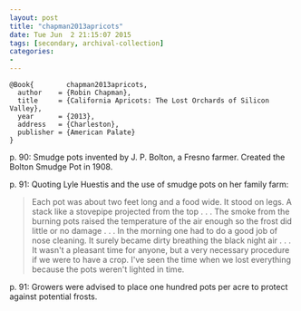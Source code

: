 ```yaml
---
layout: post
title: "chapman2013apricots"
date: Tue Jun  2 21:15:07 2015
tags: [secondary, archival-collection]
categories:
-
---
```


~~~~~{.bib}
@Book{        chapman2013apricots,
  author    = {Robin Chapman},
  title     = {California Apricots: The Lost Orchards of Silicon Valley},
  year      = {2013},
  address   = {Charleston},
  publisher = {American Palate}
}
~~~~~

p. 90: Smudge pots invented by J. P. Bolton, a Fresno farmer. Created the Bolton Smudge Pot in 1908.

p. 91: Quoting Lyle Huestis and the use of smudge pots on her family farm:

> Each pot was about two feet long and a food wide. It stood on legs. A stack
> like a stovepipe projected from the top . . . The smoke from the burning pots
> raised the temperature of the air enough so the frost did little or no damage
> . . . In the morning one had to do a good job of nose cleaning. It surely
> became dirty breathing the black night air . . . It wasn't a pleasant time
> for anyone, but a very necessary procedure if we were to have a crop. I've
> seen the time when we lost everything because the pots weren't lighted in
> time.

p. 91: Growers were advised to place one hundred pots per acre to protect against potential frosts.



